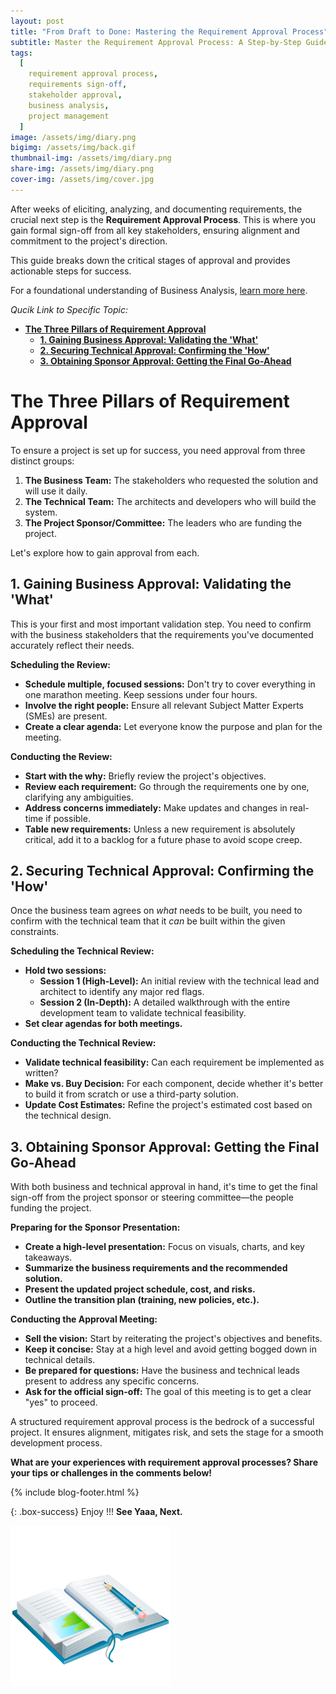 ```yaml
---
layout: post
title: "From Draft to Done: Mastering the Requirement Approval Process"
subtitle: Master the Requirement Approval Process: A Step-by-Step Guide to Gaining Stakeholder Sign-Off for Project Success
tags:
  [
    requirement approval process,
    requirements sign-off,
    stakeholder approval,
    business analysis,
    project management
  ]
image: /assets/img/diary.png
bigimg: /assets/img/back.gif
thumbnail-img: /assets/img/diary.png
share-img: /assets/img/diary.png
cover-img: /assets/img/cover.jpg
---
```


After weeks of eliciting, analyzing, and documenting requirements, the crucial next step is the **Requirement Approval Process**. This is where you gain formal sign-off from all key stakeholders, ensuring alignment and commitment to the project's direction.

This guide breaks down the critical stages of approval and provides actionable steps for success.

For a foundational understanding of Business Analysis, [learn more here](/introduction-to-business-analysis/).


_Qucik Link to Specific Topic:_

- [**The Three Pillars of Requirement Approval**](#the-three-pillars-of-requirement-approval)
  - [**1. Gaining Business Approval: Validating the 'What'**](#1-gaining-business-approval-validating-the-what)
  - [**2. Securing Technical Approval: Confirming the 'How'**](#2-securing-technical-approval-confirming-the-how)
  - [**3. Obtaining Sponsor Approval: Getting the Final Go-Ahead**](#3-obtaining-sponsor-approval-getting-the-final-go-ahead)



# **The Three Pillars of Requirement Approval**

To ensure a project is set up for success, you need approval from three distinct groups:

1.  **The Business Team:** The stakeholders who requested the solution and will use it daily.
2.  **The Technical Team:** The architects and developers who will build the system.
3.  **The Project Sponsor/Committee:** The leaders who are funding the project.

Let's explore how to gain approval from each.

## **1. Gaining Business Approval: Validating the 'What'**

This is your first and most important validation step. You need to confirm with the business stakeholders that the requirements you've documented accurately reflect their needs.

**Scheduling the Review:**

*   **Schedule multiple, focused sessions:** Don't try to cover everything in one marathon meeting. Keep sessions under four hours.
*   **Involve the right people:** Ensure all relevant Subject Matter Experts (SMEs) are present.
*   **Create a clear agenda:** Let everyone know the purpose and plan for the meeting.

**Conducting the Review:**

*   **Start with the why:** Briefly review the project's objectives.
*   **Review each requirement:** Go through the requirements one by one, clarifying any ambiguities.
*   **Address concerns immediately:** Make updates and changes in real-time if possible.
*   **Table new requirements:** Unless a new requirement is absolutely critical, add it to a backlog for a future phase to avoid scope creep.

## **2. Securing Technical Approval: Confirming the 'How'**

Once the business team agrees on *what* needs to be built, you need to confirm with the technical team that it *can* be built within the given constraints.

**Scheduling the Technical Review:**

*   **Hold two sessions:**
    *   **Session 1 (High-Level):** An initial review with the technical lead and architect to identify any major red flags.
    *   **Session 2 (In-Depth):** A detailed walkthrough with the entire development team to validate technical feasibility.
*   **Set clear agendas for both meetings.**

**Conducting the Technical Review:**

*   **Validate technical feasibility:** Can each requirement be implemented as written?
*   **Make vs. Buy Decision:** For each component, decide whether it's better to build it from scratch or use a third-party solution.
*   **Update Cost Estimates:** Refine the project's estimated cost based on the technical design.

## **3. Obtaining Sponsor Approval: Getting the Final Go-Ahead**

With both business and technical approval in hand, it's time to get the final sign-off from the project sponsor or steering committee—the people funding the project.

**Preparing for the Sponsor Presentation:**

*   **Create a high-level presentation:** Focus on visuals, charts, and key takeaways.
*   **Summarize the business requirements and the recommended solution.**
*   **Present the updated project schedule, cost, and risks.**
*   **Outline the transition plan (training, new policies, etc.).**

**Conducting the Approval Meeting:**

*   **Sell the vision:** Start by reiterating the project's objectives and benefits.
*   **Keep it concise:** Stay at a high level and avoid getting bogged down in technical details.
*   **Be prepared for questions:** Have the business and technical leads present to address any specific concerns.
*   **Ask for the official sign-off:** The goal of this meeting is to get a clear "yes" to proceed.

A structured requirement approval process is the bedrock of a successful project. It ensures alignment, mitigates risk, and sets the stage for a smooth development process.

**What are your experiences with requirement approval processes? Share your tips or challenges in the comments below!**

{% include blog-footer.html %}




{: .box-success}
Enjoy !!!
**See Yaaa, Next.**

![Diary](/assets/img/diary.png "Diary")
